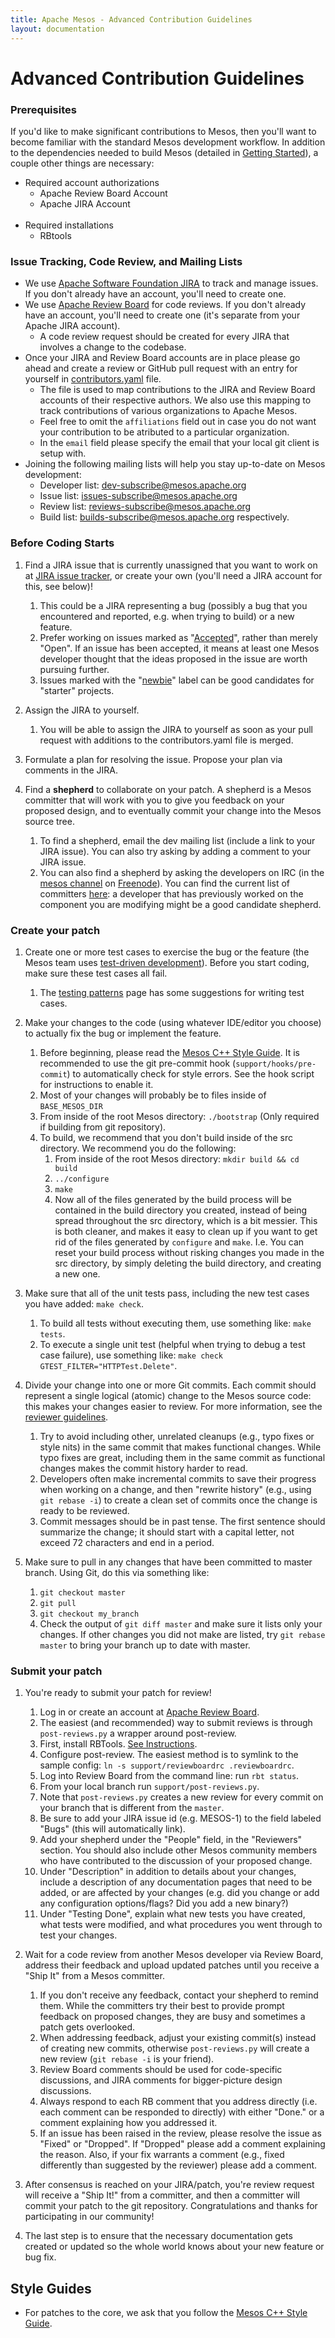 ```yaml
---
title: Apache Mesos - Advanced Contribution Guidelines
layout: documentation
---
```


# Advanced Contribution Guidelines

### Prerequisites

If you'd like to make significant contributions to Mesos, then you'll want to become familiar with the standard Mesos development workflow. In addition to the dependencies needed to build Mesos (detailed in [Getting Started](http://mesos.apache.org/gettingstarted/)), a couple other things are necessary:

* Required account authorizations
    + Apache Review Board Account
    + Apache JIRA Account
<br/><br/>
* Required installations
    + RBtools

### Issue Tracking, Code Review, and Mailing Lists

* We use [Apache Software Foundation JIRA](https://issues.apache.org/jira/browse/mesos/) to track and manage issues. If you don't already have an account, you'll need to create one.
* We use [Apache Review Board](https://reviews.apache.org) for code reviews. If you don't already have an account, you'll need to create one (it's separate from your Apache JIRA account).
  * A code review request should be created for every JIRA that involves a change to the codebase.
* Once your JIRA and Review Board accounts are in place please go ahead and create a review or GitHub pull request with an entry for yourself in [contributors.yaml](https://github.com/apache/mesos/blob/master/docs/contributors.yaml) file.
  * The file is used to map contributions to the JIRA and Review Board accounts of their respective authors. We also use this mapping to track contributions of various organizations to Apache Mesos.
  * Feel free to omit the `affiliations` field out in case you do not want your contribution to be atributed to a particular organization.
  * In the `email` field please specify the email that your local git client is setup with.
* Joining the following mailing lists will help you stay up-to-date on Mesos development:
  * Developer list: [dev-subscribe@mesos.apache.org](mailto:dev-subscribe@mesos.apache.org)
  * Issue list: [issues-subscribe@mesos.apache.org](mailto:issues-subscribe@mesos.apache.org)
  * Review list: [reviews-subscribe@mesos.apache.org](mailto:reviews-subscribe@mesos.apache.org)
  * Build list: [builds-subscribe@mesos.apache.org](mailto:builds-subscribe@mesos.apache.org) respectively.

### Before Coding Starts

1. Find a JIRA issue that is currently unassigned that you want to work on at [JIRA issue tracker](https://issues.apache.org/jira/browse/MESOS), or create your own (you'll need a JIRA account for this, see below)!
    1. This could be a JIRA representing a bug (possibly a bug that you encountered and reported, e.g. when trying to build) or a new feature.
    2. Prefer working on issues marked as "[Accepted](https://issues.apache.org/jira/browse/MESOS-1?jql=project%20%3D%20MESOS%20AND%20status%20%3D%20Accepted)", rather than merely "Open". If an issue has been accepted, it means at least one Mesos developer thought that the ideas proposed in the issue are worth pursuing further.
    3. Issues marked with the "[newbie](https://issues.apache.org/jira/browse/MESOS-1?jql=project%20%3D%20MESOS%20AND%20status%20%3D%20Accepted%20AND%20labels%20%3D%20newbie)" label can be good candidates for "starter" projects.

2. Assign the JIRA to yourself.
   1. You will be able to assign the JIRA to yourself as soon as your pull request with additions to the contributors.yaml file is merged.

3. Formulate a plan for resolving the issue. Propose your plan via comments in the JIRA.

4. Find a **shepherd** to collaborate on your patch. A shepherd is a Mesos committer that will work with you to give you feedback on your proposed design, and to eventually commit your change into the Mesos source tree.
    1. To find a shepherd, email the dev mailing list (include a link to your JIRA issue). You can also try asking by adding a comment to your JIRA issue.
    2. You can also find a shepherd by asking the developers on IRC (in the [mesos channel](irc://irc.freenode.net/mesos) on [Freenode](https://freenode.net)). You can find the current list of committers [here](committers.md): a developer that has previously worked on the component you are modifying might be a good candidate shepherd.

### Create your patch

1. Create one or more test cases to exercise the bug or the feature (the Mesos team uses [test-driven development](http://en.wikipedia.org/wiki/Test-driven_development)). Before you start coding, make sure these test cases all fail.
    1. The [testing patterns](testing-patterns.md) page has some suggestions for writing test cases.

2. Make your changes to the code (using whatever IDE/editor you choose) to actually fix the bug or implement the feature.
    1. Before beginning, please read the [Mesos C++ Style Guide](c++-style-guide.md). It is recommended to use the git pre-commit hook (`support/hooks/pre-commit`) to automatically check for style errors. See the hook script for instructions to enable it.
    2. Most of your changes will probably be to files inside of `BASE_MESOS_DIR`
    3. From inside of the root Mesos directory: `./bootstrap` (Only required if building from git repository).
    4. To build, we recommend that you don't build inside of the src directory. We recommend you do the following:
        1. From inside of the root Mesos directory: `mkdir build && cd build`
        2. `../configure`
        3. `make`
        4. Now all of the files generated by the build process will be contained in the build directory you created, instead of being spread throughout the src directory, which is a bit messier. This is both cleaner, and makes it easy to clean up if you want to get rid of the files generated by `configure` and `make`. I.e. You can reset your build process without risking changes you made in the src directory, by simply deleting the build directory, and creating a new one.

3. Make sure that all of the unit tests pass, including the new test cases you have added: `make check`.
    1. To build all tests without executing them, use something like: `make tests`.
    2. To execute a single unit test (helpful when trying to debug a test case failure), use something like: `make check GTEST_FILTER="HTTPTest.Delete"`.

4. Divide your change into one or more Git commits. Each commit should represent a single logical (atomic) change to the Mesos source code: this makes your changes easier to review. For more information, see the [reviewer guidelines](effective-code-reviewing.md).
    1. Try to avoid including other, unrelated cleanups (e.g., typo fixes or style nits) in the same commit that makes functional changes. While typo fixes are great, including them in the same commit as functional changes makes the commit history harder to read.
    2. Developers often make incremental commits to save their progress when working on a change, and then "rewrite history" (e.g., using `git rebase -i`) to create a clean set of commits once the change is ready to be reviewed.
    3. Commit messages should be in past tense. The first sentence should summarize the change; it should start with a capital letter, not exceed 72 characters and end in a period.

5. Make sure to pull in any changes that have been committed to master branch. Using Git, do this via something like:
    1. `git checkout master`
    2. `git pull`
    3. `git checkout my_branch`
    4. Check the output of `git diff master` and make sure it lists only your changes. If other changes you did not make are listed, try `git rebase master` to bring your branch up to date with master.

### Submit your patch
1. You're ready to submit your patch for review!
    1. Log in or create an account at [Apache Review Board](http://reviews.apache.org).
    2. The easiest (and recommended) way to submit reviews is through `post-reviews.py` a wrapper around post-review.
    3. First, install RBTools. [See Instructions](https://www.reviewboard.org/docs/rbtools/dev/).
    4. Configure post-review. The easiest method is to symlink to the sample config: `ln -s support/reviewboardrc .reviewboardrc`.
    5. Log into Review Board from the command line: run `rbt status`.
    6. From your local branch run `support/post-reviews.py`.
    7. Note that `post-reviews.py` creates a new review for every commit on your branch that is different from the `master`.
    8. Be sure to add your JIRA issue id (e.g. MESOS-1) to the field labeled "Bugs" (this will automatically link).
    9. Add your shepherd under the "People" field, in the "Reviewers" section. You should also include other Mesos community members who have contributed to the discussion of your proposed change.
    10. Under "Description" in addition to details about your changes, include a description of any documentation pages that need to be added, or are affected by your changes (e.g. did you change or add any configuration options/flags? Did you add a new binary?)
    11. Under "Testing Done", explain what new tests you have created, what tests were modified, and what procedures you went through to test your changes.

2. Wait for a code review from another Mesos developer via Review Board, address their feedback and upload updated patches until you receive a "Ship It" from a Mesos committer.
    1. If you don't receive any feedback, contact your shepherd to remind them. While the committers try their best to provide prompt feedback on proposed changes, they are busy and sometimes a patch gets overlooked.
    2. When addressing feedback, adjust your existing commit(s) instead of creating new commits, otherwise `post-reviews.py` will create a new review (`git rebase -i` is your friend).
    3. Review Board comments should be used for code-specific discussions, and JIRA comments for bigger-picture design discussions.
    4. Always respond to each RB comment that you address directly (i.e. each comment can be responded to directly) with either "Done." or a comment explaining how you addressed it.
    5. If an issue has been raised in the review, please resolve the issue as "Fixed" or "Dropped". If "Dropped" please add a comment explaining the reason. Also, if your fix warrants a comment (e.g., fixed differently than suggested by the reviewer) please add a comment.

3. After consensus is reached on your JIRA/patch, you're review request will receive a "Ship It!" from a committer, and then a committer will commit your patch to the git repository. Congratulations and thanks for participating in our community!

4. The last step is to ensure that the necessary documentation gets created or updated so the whole world knows about your new feature or bug fix.

## Style Guides
* For patches to the core, we ask that you follow the [Mesos C++ Style Guide](c++-style-guide.md).
